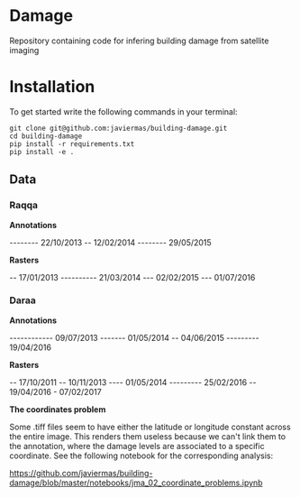 # Damage
Repository containing code for infering building damage from satellite imaging

# Installation

To get started write the following commands in your terminal:

```
git clone git@github.com:javiermas/building-damage.git
cd building-damage
pip install -r requirements.txt
pip install -e .
```

## Data
### Raqqa


__Annotations__

-------- 22/10/2013 -- 12/02/2014 -------- 29/05/2015

__Rasters__

-- 17/01/2013 ---------- 21/03/2014 --- 02/02/2015 --- 01/07/2016


### Daraa

__Annotations__

------------ 09/07/2013 ------- 01/05/2014 -- 04/06/2015 --------- 19/04/2016

__Rasters__

-- 17/10/2011 -- 10/11/2013 ---- 01/05/2014 --------- 25/02/2016 -- 19/04/2016 - 07/02/2017

__The coordinates problem__

Some .tiff files seem to have either the latitude or longitude constant across the entire image. This renders them useless because we can't link them to the annotation, where the damage levels are associated to a specific coordinate. See the following notebook for the corresponding analysis:

https://github.com/javiermas/building-damage/blob/master/notebooks/jma_02_coordinate_problems.ipynb
